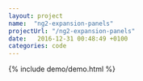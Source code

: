 ```yaml
---
layout: project
name:  "ng2-expansion-panels"
projectUrl: "/ng2-expansion-panels"
date:   2016-12-31 00:48:49 +0100
categories: code
---
```


{% include demo/demo.html %}
